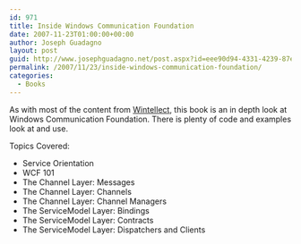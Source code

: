 ```yaml
---
id: 971
title: Inside Windows Communication Foundation
date: 2007-11-23T01:00:00+00:00
author: Joseph Guadagno
layout: post
guid: http://www.josephguadagno.net/post.aspx?id=eee90d94-4331-4239-87e2-32baebd3f7ce
permalink: /2007/11/23/inside-windows-communication-foundation/
categories:
  - Books
---
```

As with most of the content from <a href="http://www.wintellect.com">Wintellect</a>, this book is an in depth look at Windows Communication Foundation. There
is plenty of code and examples look at and use.<br />

Topics Covered:
<ul>
<li>Service Orientation</li>
<li>WCF 101</li>
<li>The Channel Layer: Messages</li>
<li>The Channel Layer: Channels</li>
<li>The Channel Layer: Channel Managers</li>
<li>The ServiceModel Layer: Bindings</li>
<li>The ServiceModel Layer: Contracts</li>
<li>The ServiceModel Layer: Dispatchers and Clients</li>
</ul>